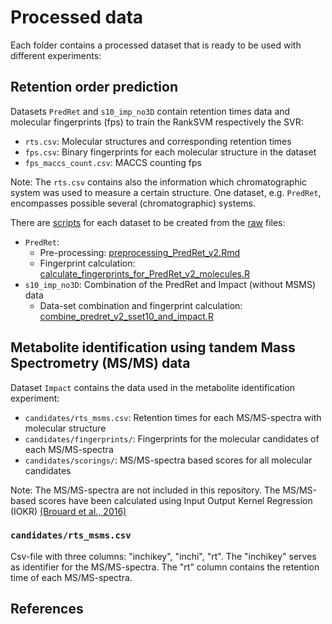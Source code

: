 # Processed data 

Each folder contains a processed dataset that is ready to be used with different
experiments:

## Retention order prediction 

Datasets ```PredRet``` and ```s10_imp_no3D``` contain retention times data and molecular
fingerprints (fps) to train the RankSVM respectively the SVR:

- ```rts.csv```: Molecular structures and corresponding retention times
- ```fps.csv```: Binary fingerprints  for each molecular structure in the dataset
- ```fps_maccs_count.csv```: MACCS counting fps 

Note: The ```rts.csv``` contains also the information which chromatographic system
was used to measure a certain structure. One dataset, e.g. ```PredRet```, encompasses
possible several (chromatographic) systems.

There are [scripts](../scripts) for each dataset to be created from the [raw](../raw) files:

- ```PredRet```:
  - Pre-processing: [preprocessing_PredRet_v2.Rmd](../scripts/preprocessing_PredRet_v2.Rmd)
  - Fingerprint calculation: [calculate_fingerprints_for_PredRet_v2_molecules.R](../scripts/calculate_fingerprints_for_PredRet_v2_molecules.R)
- ```s10_imp_no3D```: Combination of the PredRet and Impact (without MSMS) data
  - Data-set combination and fingerprint calculation: [combine_predret_v2_sset10_and_impact.R](../scripts/combine_predret_v2_sset10_and_impact.R) 

## Metabolite identification using tandem Mass Spectrometry (MS/MS) data

Dataset ```Impact``` contains the data used in the metabolite identification
experiment:

- ```candidates/rts_msms.csv```: Retention times for each MS/MS-spectra with molecular structure
- ```candidates/fingerprints/```: Fingerprints for the molecular candidates of each MS/MS-spectra
- ```candidates/scorings/```: MS/MS-spectra based scores for all molecular candidates

Note: The MS/MS-spectra are not included in this repository. The MS/MS-based scores
have been calculated using Input Output Kernel Regression (IOKR) [(Brouard et al., 2016)][@iokr_paper]

### ```candidates/rts_msms.csv```

Csv-file with three columns: "inchikey", "inchi", "rt". The "inchikey" serves as
identifier for the MS/MS-spectra. The "rt" column contains the retention time of 
each MS/MS-spectra.

## References

[@iokr_paper]: https://academic.oup.com/bioinformatics/article/32/12/i28/2288626 "Fast metabolite identification with Input Output Kernel Regression, Brouard, C., Shen, H., Dührkop, K., d’Alché-Buc, F., Böcker, S., and Rousu, J. Bioinformatics, 2016"